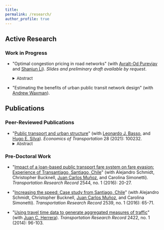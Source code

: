 ```yaml
---
title:
permalink: /research/
author_profile: true
---
```


<h2 id="active">
Active Research
</h2>

### Work in Progress

* "Optimal congestion pricing in road networks" (with [Avralt-Od Purevjav][aop] and [Shanjun Li][sl]). *Slides and preliminary draft available by request*.
    <font size="-1">
    <details>
    <summary> Abstract </summary>
    <br>
    <p align="justify"> In large urban areas, traffic congestion usually spills over throughout the network, causing delays on other road segments. We provide the first estimate of the network effects of traffic congestion, incorporating it into an optimal road pricing policy for Beijing. Using fine-scale traffic data and the Adaptive Elastic Net GMM, we identify bottlenecks and estimate their effect on the network.
    </p>
    </details>
    </font>

* "Estimating the benefits of urban public transit network design" (with [Andrew Waxman][arw]).

<h2 id="pubs">
Publications
</h2>

### Peer-Reviewed Publications

* "[Public transport and urban structure](https://doi.org/10.1016/j.ecotra.2021.100232)" (with [Leonardo J. Basso][ljb], and [Hugo E. Silva][hes]). *Economics of Transportation* 28 (2021): 100232. <a href="/files/research/transit-urban-structure.pdf"><i class="fas fa-fw fa-file-pdf zoom" aria-hidden="true"></i></a>
    <font size="-1">
    <details>
    <summary> Abstract </summary>
    <br>
    <p align="justify"> Public transport is central to commuting in most cities. This paper studies the role of public transportation in shaping the urban structure. Its main contribution is to propose a tractable model as a tool to study urban regulations and transport policies in the long-run. Using the classic monocentric city framework, we model public transport as a mode that can only be accessed by walking to a set of stops. By incorporating a discrete transport mode choice and income heterogeneity, the model remains simple yet can reproduce non-monotonous urban gradients observed in cities with public transport, and well-observed spatial patterns of sorting by income and use of public transport. For example, it can reproduce an inverted U-shape of transit usage along the city. To highlight the relevance of the model, we study the effects of pricing pollution externalities together with extending the public transportation network on the urban structure.
    </p>
    </details>
    </font>

### Pre-Doctoral Work

* "[Impact of a loan-based public transport fare system on fare evasion: Experience of Transantiago, Santiago, Chile](https://doi.org/10.3141%2F2544-03)" (with Alejandro Schmidt, Christopher Bucknell, [Juan Carlos Muñoz][jcm], and Carolina Simonetti). *Transportation Research Record* 2544, no. 1 (2016): 20-27.

* "[Increasing the speed: Case study from Santiago, Chile](https://doi.org/10.3141%2F2539-08)" (with Alejandro Schmidt, Christopher Bucknell, [Juan Carlos Muñoz][jcm], and Carolina Simonetti). *Transportation Research Record* 2539, no. 1 (2016): 65-71.

* "[Using travel time data to generate aggregated measures of traffic](https://doi.org/10.3141%2F2422-11)" (with [Juan C. Herrera][jch]). *Transportation Research Record* 2422, no. 1 (2014): 96-103.


[aop]: https://www.avraltodpurevjav.com
[ljb]: http://www.leonardojbasso.cl/index.html
[hes]: https://sites.google.com/site/hugosilvam/
[sl]: http://li.dyson.cornell.edu
[jch]: https://www.ing.uc.cl/academicos-e-investigadores/juan-carlos-herrera-maldonado/
[jcm]: https://www.ing.uc.cl/en/academicos-e-investigadores/juan-carlos-munoz-abogabir/
[arw]: https://www.andrewrwaxman.com
